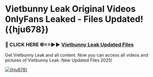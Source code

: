 # Vietbunny Leak Original Videos 0nlyFans Leaked - Files Updated! ({hju678})

<h3>🔴 CLICK HERE 🌐==►► <a href="https://tinyurl.com/ms9xzufz" rel="nofollow">Vietbunny Leak Updated Files</a></h3>

Get Vietbunny Leak and all content. Now you can access all videos and pictures of Vietbunny Leak. New Updated Files 2025!

[![{hju678}](https://i.imgur.com/PQ7UWWw.gif)](https://tinyurl.com/ms9xzufz)